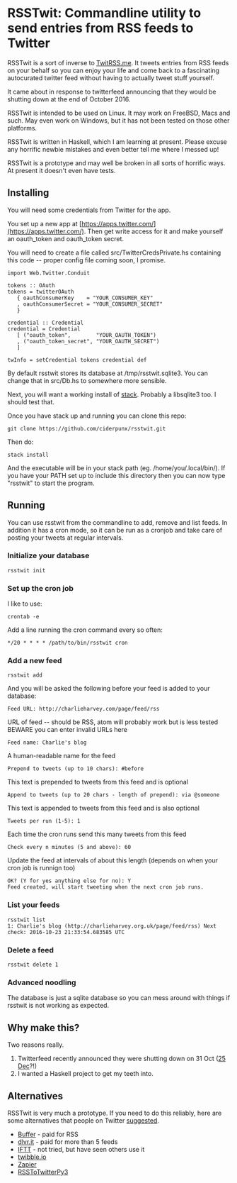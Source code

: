 RSSTwit: Commandline utility to send entries from RSS feeds to Twitter
======================================================================

RSSTwit is a sort of inverse to [TwitRSS.me](https://github.com/ciderpunx/twitrssme). It tweets entries from RSS feeds on your behalf so you can enjoy your life and come back to a fascinating autocurated twitter feed without having to actually tweet stuff yourself.

It came about in response to twitterfeed announcing that they would be shutting down at the end of October 2016.

RSSTwit is intended to be used on Linux. It may work on FreeBSD, Macs and such. May even work on Windows, but it has not been tested on those other platforms.

RSSTwit is written in Haskell, which I am learning at present. Please excuse any horrific newbie mistakes and even better tell me where I messed up!

RSSTwit is a prototype and may well be broken in all sorts of horrific ways. At present it doesn't even have tests.

Installing
----------

You will need some credentials from Twitter for the app.

You set up a new app at [https://apps.twitter.com/](https://apps.twitter.com/). Then get write access for it and make yourself an oauth_token and oauth_token secret.

You will need to create a file called src/TwitterCredsPrivate.hs containing this code -- proper config file coming soon, I promise. 

    import Web.Twitter.Conduit
    
    tokens :: OAuth
    tokens = twitterOAuth
       { oauthConsumerKey    = "YOUR_CONSUMER_KEY"
       , oauthConsumerSecret = "YOUR_CONSUMER_SECRET"
       }
    
    credential :: Credential
    credential = Credential
       [ ("oauth_token",        "YOUR_OAUTH_TOKEN")
       , ("oauth_token_secret", "YOUR_OAUTH_SECRET")
       ]
    
    twInfo = setCredential tokens credential def

By default rsstwit stores its database at /tmp/rsstwit.sqlite3. You can change that in src/Db.hs to somewhere more sensible.

Next, you will want a working install of [stack](https://docs.haskellstack.org/en/stable/README/). Probably a libsqlite3 too. I should test that.

Once you have stack up and running you can clone this repo:

    git clone https://github.com/ciderpunx/rsstwit.git

Then do:

    stack install

And the executable will be in your stack path (eg. /home/you/.local/bin/). If you have your PATH set up to include this directory then you can now type "rsstwit" to start the program.

Running
-------

You can use rsstwit from the commandline to add, remove and list feeds. In addition it has a cron mode, so it can be run as a cronjob and take care of posting your tweets at regular intervals.

### Initialize your database

    rsstwit init

### Set up the cron job

I like to use:

    crontab -e

Add a line running the cron command every so often:

    */20 * * * * /path/to/bin/rsstwit cron

### Add a new feed

    rsstwit add

And you will be asked the following before your feed is added to your database:

    Feed URL: http://charlieharvey.com/page/feed/rss

URL of feed -- should be RSS, atom will probably work but is less tested  
BEWARE you can enter invalid URLs here

    Feed name: Charlie's blog

A human-readable name for the feed

    Prepend to tweets (up to 10 chars): #before

This text is prepended to tweets from this feed and is optional

    Append to tweets (up to 20 chars - length of prepend): via @someone

This text is appended to tweets from this feed and is also optional

    Tweets per run (1-5): 1

Each time the cron runs send this many tweets from this feed

    Check every n minutes (5 and above): 60

Update the feed at intervals of about this length (depends on when your cron job is runnign too)

    OK? (Y for yes anything else for no): Y
    Feed created, will start tweeting when the next cron job runs.

### List your feeds

    rsstwit list
    1: Charlie's blog (http://charlieharvey.org.uk/page/feed/rss) Next check: 2016-10-23 21:33:54.683585 UTC

### Delete a feed

    rsstwit delete 1

### Advanced noodling

The database is just a sqlite database so you can mess around with things if rsstwit is not working as expected.


Why make this?
--------------

Two reasons really.

1. Twitterfeed recently announced they were shutting down on 31 Oct ([25 Dec](https://news.ycombinator.com/item?id=9117195)?!) 
2. I wanted a Haskell project to get my teeth into.

Alternatives
------------

RSSTwit is very much a prototype. If you need to do this reliably, here are some alternatives that people on Twitter [suggested](https://twitter.com/ciderpunx/status/789783130513301504).

* [Buffer](https://buffer.com) - paid for RSS
* [dlvr.it](https://dlvr.it) - paid for more than 5 feeds
* [IFTT](https://iftt.com) - not tried, but have seen others use it
* [twibble.io](https://twibble.io)
* [Zapier](https://zapier.com)
* [RSSToTwitterPy3](https://github.com/engdeathmatch/RSSToTwitterPy3)
